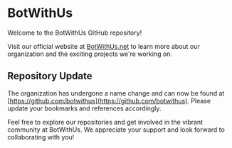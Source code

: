 # BotWithUs

Welcome to the BotWithUs GitHub repository! 

Visit our official website at [BotWithUs.net](https://BotWithUs.net) to learn more about our organization and the exciting projects we're working on.

## Repository Update

The organization has undergone a name change and can now be found at [https://github.com/botwithus](https://github.com/botwithus). Please update your bookmarks and references accordingly.

Feel free to explore our repositories and get involved in the vibrant community at BotWithUs. We appreciate your support and look forward to collaborating with you!
